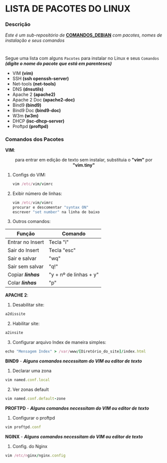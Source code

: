 # LISTA DE PACOTES DO LINUX
### Descrição
*Este é um sub-repositório de* **[COMANDOS_DEBIAN](https://github.com/jvwill/Comandos/blob/main/COMANDOS%20-%20DEBIAN.md)** *com pacotes, nomes de instalação e seus comandos*

#

Segue uma lista com alguns ```Pacotes``` para instalar no Linux e seus ```Comandos``` ***(digite o nome do pacote que está em parenteses)***
- VIM **(vim)**
- SSH **(ssh openssh-server)**
- Net-tools **(net-tools)**
- DNS **(dnsutils)**
- Apache 2 **(apache2)**
- Apache 2 Doc **(apache2-doc)**
- Bind9 **(bind9)**
- Bind9 Doc **(bind9-doc)**
- W3m **(w3m)**
- DHCP **(isc-dhcp-server)**
- Proftpd **(proftpd)**

### Comandos dos Pacotes
__VIM__:

<div align="center">
     para entrar em edição de texto sem instalar, substituia o <b>"vim"</b> por <b>"vim.tiny"</b>
</div>

1. Configs do VIM:
     ```ruby
     vim /etc/vim/vimrc
     ```
2. Exibir número de linhas:
     ```ruby
     vim /etc/vim/vimrc
     procurar e descomentar "syntax ON"
     escrever "set number" na linha de baixo
     ```
3. Outros comandos:

| Função | Comando |
| --- | --- |
| Entrar no Insert | Tecla "i" |
| Sair do Insert | Tecla "esc" |
| Sair e salvar | "wq" |
| Sair sem salvar | "q!" |
| Copiar ___linhas___ | "y + nº de linhas + y" |
| Colar ___linhas___  | "p" |

__APACHE 2__:
1. Desabilitar site:
  ```ruby
  a2dissite
  ```
2. Habilitar site:
  ```ruby
  a2insite
  ```
3. Configurar arquivo Index de maneira simples:
  ```ruby
  echo "Mensagem Index" > /var/www/[Diretório_do_site]/index.html
  ```

__BIND9__ - ***Alguns comandos necessitam do VIM ou editor de texto***
1. Declarar uma zona 
```ruby
vim named.conf.local
```
2. Ver zonas default
```ruby
vim named.conf.default-zone
```

__PROFTPD__ - ***Alguns comandos necessitam do VIM ou editor de texto***
1. Configurar o proftpd
```ruby
vim proftpd.conf
```

__NGINX__ - ***Alguns comandos necessitam do VIM ou editor de texto***
1. Config. do Nginx
```ruby
vim /etc/nginx/nginx.config
```
